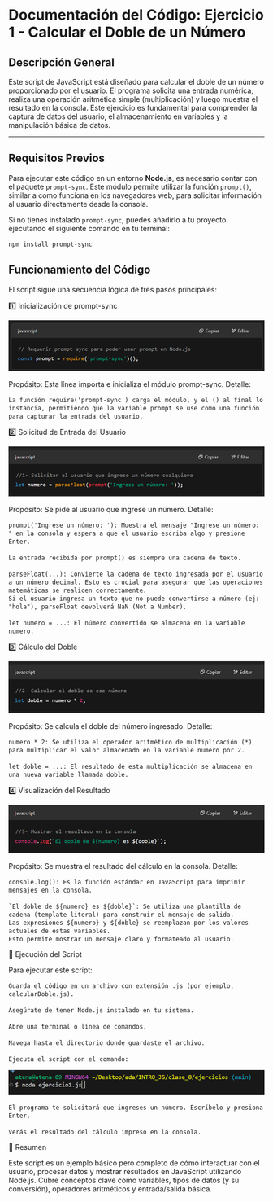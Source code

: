 # Documentación del Código: Ejercicio 1 - Calcular el Doble de un Número

## Descripción General

Este script de JavaScript está diseñado para calcular el doble de un número proporcionado por el usuario. El programa solicita una entrada numérica, realiza una operación aritmética simple (multiplicación) y luego muestra el resultado en la consola. Este ejercicio es fundamental para comprender la captura de datos del usuario, el almacenamiento en variables y la manipulación básica de datos.

---

## Requisitos Previos

Para ejecutar este código en un entorno **Node.js**, es necesario contar con el paquete `prompt-sync`. Este módulo permite utilizar la función `prompt()`, similar a como funciona en los navegadores web, para solicitar información al usuario directamente desde la consola.

Si no tienes instalado `prompt-sync`, puedes añadirlo a tu proyecto ejecutando el siguiente comando en tu terminal:

```bash
npm install prompt-sync
```

## Funcionamiento del Código

El script sigue una secuencia lógica de tres pasos principales:

1️⃣ Inicialización de prompt-sync

![alt text](imagenes/1-prompt-sync.png)

Propósito: Esta línea importa e inicializa el módulo prompt-sync.
Detalle: 

    La función require('prompt-sync') carga el módulo, y el () al final lo instancia, permitiendo que la variable prompt se use como una función para capturar la entrada del usuario.

2️⃣ Solicitud de Entrada del Usuario

![alt text](imagenes/2-entrada.png)

Propósito: Se pide al usuario que ingrese un número.
Detalle: 
    
    prompt('Ingrese un número: '): Muestra el mensaje "Ingrese un número: " en la consola y espera a que el usuario escriba algo y presione Enter.

    La entrada recibida por prompt() es siempre una cadena de texto.

    parseFloat(...): Convierte la cadena de texto ingresada por el usuario a un número decimal. Esto es crucial para asegurar que las operaciones matemáticas se realicen correctamente.
    Si el usuario ingresa un texto que no puede convertirse a número (ej: "hola"), parseFloat devolverá NaN (Not a Number).

    let numero = ...: El número convertido se almacena en la variable numero.

3️⃣ Cálculo del Doble

![alt text](imagenes/3-calculo.png)

Propósito: Se calcula el doble del número ingresado.
Detalle:

    numero * 2: Se utiliza el operador aritmético de multiplicación (*) para multiplicar el valor almacenado en la variable numero por 2.

    let doble = ...: El resultado de esta multiplicación se almacena en una nueva variable llamada doble.

4️⃣ Visualización del Resultado

![alt text](imagenes/4-visualizacion.png)

Propósito: Se muestra el resultado del cálculo en la consola.
Detalle:

    console.log(): Es la función estándar en JavaScript para imprimir mensajes en la consola.

    `El doble de ${numero} es ${doble}`: Se utiliza una plantilla de cadena (template literal) para construir el mensaje de salida.
    Las expresiones ${numero} y ${doble} se reemplazan por los valores actuales de estas variables.
    Esto permite mostrar un mensaje claro y formateado al usuario.

🚀 Ejecución del Script

Para ejecutar este script:

    Guarda el código en un archivo con extensión .js (por ejemplo, calcularDoble.js).

    Asegúrate de tener Node.js instalado en tu sistema.

    Abre una terminal o línea de comandos.

    Navega hasta el directorio donde guardaste el archivo.

    Ejecuta el script con el comando:

![alt text](imagenes/5-ejecucion.png)

    El programa te solicitará que ingreses un número. Escríbelo y presiona Enter.

    Verás el resultado del cálculo impreso en la consola.

🏁 Resumen

Este script es un ejemplo básico pero completo de cómo interactuar con el usuario, procesar datos y mostrar resultados en JavaScript utilizando Node.js.
Cubre conceptos clave como variables, tipos de datos (y su conversión), operadores aritméticos y entrada/salida básica.